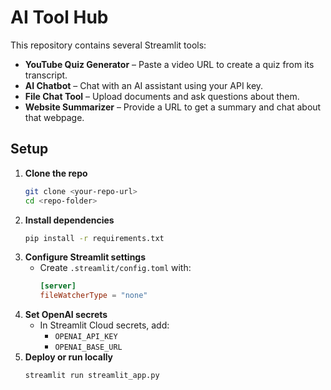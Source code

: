 # AI Tool Hub

This repository contains several Streamlit tools:

- **YouTube Quiz Generator** – Paste a video URL to create a quiz from its transcript.
- **AI Chatbot** – Chat with an AI assistant using your API key.
- **File Chat Tool** – Upload documents and ask questions about them.
- **Website Summarizer** – Provide a URL to get a summary and chat about that webpage.

## Setup

1. **Clone the repo**
   ```bash
   git clone <your-repo-url>
   cd <repo-folder>
   ```
2. **Install dependencies**
   ```bash
   pip install -r requirements.txt
   ```
3. **Configure Streamlit settings**
   - Create `.streamlit/config.toml` with:
     ```toml
     [server]
     fileWatcherType = "none"
     ```
4. **Set OpenAI secrets**
   - In Streamlit Cloud secrets, add:
     - `OPENAI_API_KEY`
     - `OPENAI_BASE_URL`
5. **Deploy or run locally**
   ```bash
   streamlit run streamlit_app.py
   ```
